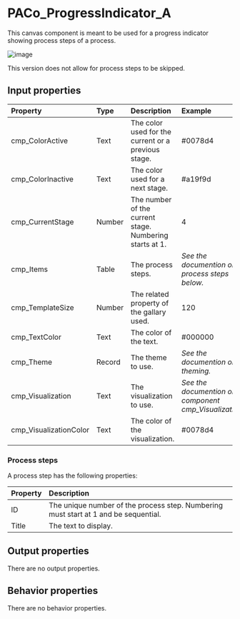 # PACo_ProgressIndicator_A

This canvas component is meant to be used for a progress indicator showing process steps of a process.

![image](https://user-images.githubusercontent.com/35654198/235982695-d096187d-845d-450e-a67e-ebf863688f5b.png)

This version does not allow for process steps to be skipped.

## **Input properties**

| Property | Type | Description | Example |
| :--- | :--- | :--- | :--- |
| cmp_ColorActive | Text | The color used for the current or a previous stage. | #0078d4 |
| cmp_ColorInactive | Text | The color used for a next stage. | #a19f9d |
| cmp_CurrentStage | Number | The number of the current stage. Numbering starts at 1. | 4 |
| cmp_Items | Table | The process steps. | *See the documention on process steps below.* |
| cmp_TemplateSize | Number | The related property of the gallary used. | 120 |
| cmp_TextColor | Text | The color of the text. | #000000 |
| cmp_Theme | Record | The theme to use. | *See the documention on theming.* |
| cmp_Visualization | Text | The visualization to use. | *See the documention on the component cmp_Visualization_A.* |
| cmp_VisualizationColor | Text | The color of the visualization. | #0078d4 |

### Process steps

A process step has the following properties:

| Property | Description |
| :--- | :--- |
| ID | The unique number of the process step. Numbering must start at 1 and be sequential. |
| Title | The text to display. |

## **Output properties**

There are no output properties.

## **Behavior properties**

There are no behavior properties.
